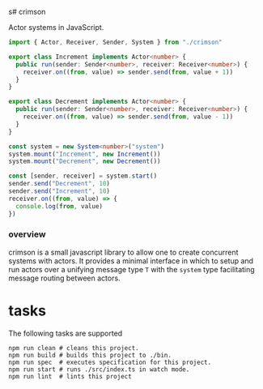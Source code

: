 s# crimson

Actor systems in JavaScript.

```typescript
import { Actor, Receiver, Sender, System } from "./crimson"

export class Increment implements Actor<number> {
  public run(sender: Sender<number>, receiver: Receiver<number>) {
    receiver.on((from, value) => sender.send(from, value + 1))
  }
}

export class Decrement implements Actor<number> {
  public run(sender: Sender<number>, receiver: Receiver<number>) {
    receiver.on((from, value) => sender.send(from, value - 1))
  }
}

const system = new System<number>("system")
system.mount("Increment", new Increment())
system.mount("Decrement", new Decrement())

const [sender, receiver] = system.start()
sender.send("Decrement", 10)
sender.send("Increment", 10)
receiver.on((from, value) => {
  console.log(from, value)
})

```
### overview

crimson is a small javascript library to allow one to create concurrent systems with actors. It provides a minimal interface in which to setup and run actors over a unifying message type `T` with the `system` type facilitating message routing between actors.  

# tasks

The following tasks are supported

```
npm run clean # cleans this project.
npm run build # builds this project to ./bin.
npm run spec  # executes specification for this project.
npm run start # runs ./src/index.ts in watch mode.
npm run lint  # lints this project
```